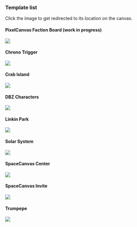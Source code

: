 ### Template list
Click the image to get redirected to its location on the canvas.

#### PixelCanvas Faction Board (work in progress)
[![](https://github.com/LowQuality/Minimap/blob/master/images/Misc_FactionBoard.png)](http://pixelcanvas.io/@213,-408)

#### Chrono Trigger
[![](https://github.com/LowQuality/Minimap/blob/master/images/ChronoTrigger.png)](http://pixelcanvas.io/@2949,866)

#### Crab Island
[![](https://github.com/LowQuality/Minimap/blob/master/images/CrabIsland.png)](http://pixelcanvas.io/@721,49)

#### DBZ Characters
[![](https://github.com/LowQuality/Minimap/blob/master/images/DBZ.png)](http://pixelcanvas.io/@1121,-726)

#### Linkin Park
[![](https://github.com/LowQuality/Minimap/blob/master/images/LinkinPark.png)](http://pixelcanvas.io/@1248,-738)

#### Solar System
[![](https://github.com/LowQuality/Minimap/blob/master/images/SolarSystem.png)](http://pixelcanvas.io/@9461,-3501)

#### SpaceCanvas Center
[![](https://github.com/LowQuality/Minimap/blob/master/images/SpaceCanvasCenter.png)](http://pixelcanvas.io/@882,-82)

#### SpaceCanvas Invite
[![](https://github.com/LowQuality/Minimap/blob/master/images/SpaceCanvasInvite.png)](http://pixelcanvas.io/@9578,-3648)

#### Trumpepe
[![](https://github.com/LowQuality/Minimap/blob/master/images/Trumpepe.png)](http://pixelcanvas.io/@-2749,2923)
